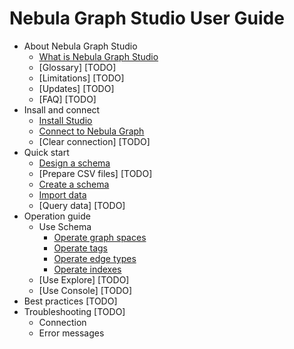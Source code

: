 # Nebula Graph Studio User Guide

- About Nebula Graph Studio
  - [What is Nebula Graph Studio](../nebula-graph-studio-user-guide-en.md)
  - [Glossary] [TODO]
  - [Limitations] [TODO]
  - [Updates] [TODO]
  - [FAQ] [TODO]
- Insall and connect
  - [Install Studio](../nebula-graph-studio-user-guide-en.md)
  - [Connect to Nebula Graph](../nebula-graph-studio-user-guide-en.md)
  - [Clear connection] [TODO]
- Quick start
  - [Design a schema]()
  - [Prepare CSV files] [TODO]
  - [Create a schema](../nebula-graph-studio-user-guide-en.md)
  - [Import data](../nebula-graph-studio-user-guide-en.md)
  - [Query data] [TODO]
- Operation guide
  - Use Schema
    - [Operate graph spaces](manage-schema/st-ug-crud-space.md)
    - [Operate tags](manage-schema/st-ug-crud-tag.md)
    - [Operate edge types](manage-schema/st-ug-crud-edge-type.md)
    - [Operate indexes](manage-schema/st-ug-crud-index.md)
  - [Use Explore] [TODO]
  - [Use Console] [TODO]
- Best practices [TODO]
- Troubleshooting [TODO]
  - Connection
  - Error messages

